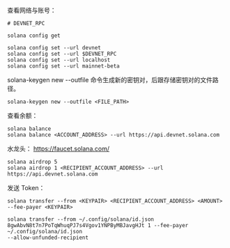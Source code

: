 
查看网络与账号：

```
# DEVNET_RPC

solana config get

solana config set --url devnet 
solana config set --url $DEVNET_RPC
solana config set --url localhost 
solana config set --url mainnet-beta
```


solana-keygen new --outfile 命令生成新的密钥对，后跟存储密钥对的文件路径。

```
solana-keygen new --outfile <FILE_PATH>
```

查看余额：
```
solana balance
solana balance <ACCOUNT_ADDRESS> --url https://api.devnet.solana.com
```


水龙头： https://faucet.solana.com/
```
solana airdrop 5
solana airdrop 1 <RECIPIENT_ACCOUNT_ADDRESS> --url https://api.devnet.solana.com
```

发送 Token：

```
solana transfer --from <KEYPAIR> <RECIPIENT_ACCOUNT_ADDRESS> <AMOUNT> --fee-payer <KEYPAIR>

solana transfer --from ~/.config/solana/id.json 8gwAbvN8t7n7PoTqWhuqPJ7s4Vgov1YNPByMBJavgHJt 1 --fee-payer ~/.config/solana/id.json 
--allow-unfunded-recipient
```